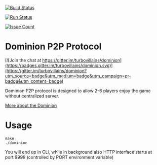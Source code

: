 <!---
[![Circle CI](https://circleci.com/gh/noroutine/dominion.svg?style=svg)](https://circleci.com/gh/noroutine/dominion)
[![wercker status](https://app.wercker.com/status/3f2898a9d294d61a7b7bae8b7ab04df0/s/master "wercker status")](https://app.wercker.com/project/bykey/3f2898a9d294d61a7b7bae8b7ab04df0) 
[![Build Status](https://drone.io/github.com/noroutine/dominion/status.png)](https://drone.io/github.com/noroutine/dominion/latest)
-->

[![Build Status](https://travis-ci.org/noroutine/dominion.svg?branch=master)](https://travis-ci.org/noroutine/dominion) 

[![Run Status](https://api.shippable.com/projects/56e21e429d043da07bb60188/badge?branch=master)](https://app.shippable.com/projects/56e21e429d043da07bb60188)

[![Issue Count](https://codeclimate.com/github/noroutine/dominion/badges/issue_count.svg)](https://codeclimate.com/github/noroutine/dominion)

Dominion P2P Protocol
=====

[![Join the chat at https://gitter.im/turbovillains/dominion](https://badges.gitter.im/turbovillains/dominion.svg)](https://gitter.im/turbovillains/dominion?utm_source=badge&utm_medium=badge&utm_campaign=pr-badge&utm_content=badge)

Dominion P2P protocol is designed to allow 2-6 players enjoy the game without centralized server.

[More about the Dominion](https://en.wikipedia.org/wiki/Dominion_(card_game))

Usage
===

    make
    ./dominion
    
You will end up in CLI, while in background also HTTP interface starts at port 9999 (controlled by PORT environment variable)
